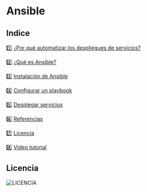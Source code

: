 # Ansible

## Indice 

:one: [¿Por qué automatizar los despliegues de servicios?](https://github.com/samarameit/Ansible/blob/main/modulo1.md)

:two: [¿Qué es Ansible?](https://github.com/samarameit/Ansible/blob/main/modulo2.md)

:three: [Instalación de Ansible](https://github.com/samarameit/Ansible/blob/main/modulo3.md)

:four: [Configurar un playbook](https://github.com/samarameit/Ansible/blob/main/modulo4.md)

:five: [Desplegar servicios](https://github.com/samarameit/Ansible/blob/main/modulo5.md)

:six: [Referencias](https://github.com/samarameit/Ansible/blob/main/modulo6.md)

:seven: [Licencia](https://github.com/samarameit/Ansible/blob/main/licencia.md)

:eight: [Vídeo tutorial](https://github.com/samarameit/Ansible/blob/main/video.md)

## Licencia
![LICENCIA](https://user-images.githubusercontent.com/94380525/142486231-27323e2f-a25f-4787-9906-8fb52b4bd2a1.png)
